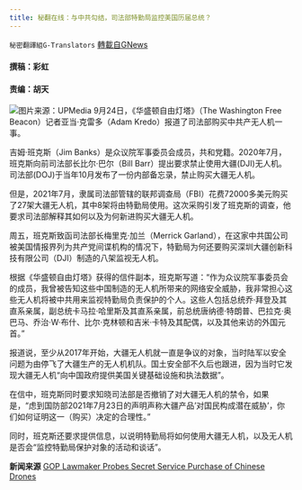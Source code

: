 ```yaml
---
title: 秘翻在线：与中共勾结，司法部特勤局监控美国历届总统？
---
```

`秘密翻譯組G-Translators` [轉載自GNews](https://gnews.org/zh-hans/1555936/)

#### 撰稿：彩虹       

#### 责编：胡天
![](https://assets.gnews.org/wp-content/uploads/2021/09/16326542451.png)图片来源：UPMedia
9月24日，《华盛顿自由灯塔》（The Washington Free Beacon）记者亚当·克雷多（Adam Kredo）报道了司法部购买中共产无人机一事。

吉姆·班克斯（Jim Banks）是众议院军事委员会成员，共和党籍。2020年7月，班克斯向前司法部长比尔·巴尔（Bill Barr）提出要求禁止使用大疆(DJI)无人机。司法部(DOJ)于当年10月发布了一份内部备忘录，禁止购买大疆无人机。

但是，2021年7月，隶属司法部管辖的联邦调查局（FBI）花费72000多美元购买了27架大疆无人机，其中8架将由特勤局使用。这次采购引发了班克斯的调查，他要求司法部解释其如何以及为何新进购买大疆无人机。

周五，班克斯致函司法部长梅里克·加兰（Merrick Garland），在这家中共国公司被美国情报界列为共产党间谍机构的情况下，特勤局为何还要购买深圳大疆创新科技有限公司（DJI）制造的八架监视无人机。

根据《华盛顿自由灯塔》获得的信件副本，班克斯写道：“作为众议院军事委员会的成员，我曾被告知这些中国制造的无人机所带来的网络安全威胁，我非常担心这些无人机将被中共用来监视特勤局负责保护的个人。这些人包括总统乔·拜登及其直系亲属，副总统卡马拉·哈里斯及其直系亲属，前总统唐纳德·特朗普、巴拉克·奥巴马、乔治·W·布什、比尔·克林顿和吉米·卡特及其配偶，以及其他来访的外国元首。”

报道说，至少从2017年开始，大疆无人机就一直是争议的对象，当时陆军以安全问题为由停飞了大疆生产的无人机机队。国土安全部不久后也跟进，因为当时它发现大疆无人机“向中国政府提供美国关键基础设施和执法数据”。

在信中，班克斯同时要求知晓司法部是否撤销了对大疆无人机的禁令，如果是，“虑到国防部2021年7月23日的声明声称大疆产品’对国民构成潜在威胁’，你们如何证明这一（购买）决定的合理性。”

同时，班克斯还要求提供信息，以说明特勤局将如何使用大疆无人机，以及无人机是否会“监控特勤局保护对象的活动和谈话”。

**新闻来源** [GOP Lawmaker Probes Secret Service Purchase of Chinese Drones](https://freebeacon.com/national-security/gop-lawmaker-probes-secret-service-purchase-of-chinese-drones/)
